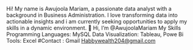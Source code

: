 Hi! My name is Awujoola Mariam, a passionate data analyst with a background in Business Administration. 
I love transforming data into actionable insights and i am currently seeking opportunities to apply my skills in a dynamic environment. 👋 Hi, I’m @AwujoolaMariam
My Skills
Programming Languages: MySQL
Data Visualization: Tableau, Powe Bi
Tools: Excel
#Contact : Gmail Habbywealth204@gmail.com
<!---
AwujoolaMariam/AwujoolaMariam is a ✨ special ✨ repository because its `README.md` (this file) appears on your GitHub profile.
You can click the Preview link to take a look at your changes.
--->
